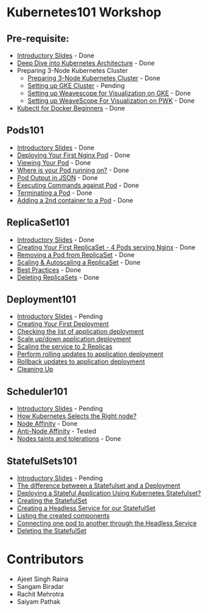 # Kubernetes101 Workshop 

## Pre-requisite:

- [Introductory Slides](./Kubernetes_Intro_slides-1/Kubernetes_Intro_slides-1.html) - Done
- [Deep Dive into Kubernetes Architecture](./Kubernetes_Architecture.md) - Done 
- Preparing 3-Node Kubernetes Cluster
  - [Preparing 3-Node Kubernetes Cluster](./kube101.md) - Done
  - [Setting up GKE Cluster]() - Pending
  - [Setting up Weavescope for Visualization on GKE](./weave.md) - Done
  - [Setting up WeaveScope For Visualization on PWK](./weave-pwk.md) - Done
- [Kubectl for Docker Beginners](./kubectl-for-docker.md) - Done

## Pods101

 - [Introductory Slides](./Pods101_slides/Pods101.html) - Done
 - [Deploying Your First Nginx Pod](./pods101/deploy-your-first-nginx-pod.md) - Done
 - [Viewing Your Pod](./pods101/deploy-your-first-nginx-pod.md#viewing-your-pods) - Done
 - [Where is your Pod running on?](./pods101/deploy-your-first-nginx-pod.md#which-node-is-this-pod-running-on) - Done
 - [Pod Output in JSON](./pods101/deploy-your-first-nginx-pod.md#output-in-json) - Done
 - [Executing Commands against Pod](./pods101/deploy-your-first-nginx-pod.md#executing-commands-against-pods) - Done
 - [Terminating a Pod](./pods101/deploy-your-first-nginx-pod.md#deleting-the-pod) - Done
 - [Adding a 2nd container to a Pod](./pods101/deploy-your-first-nginx-pod.md#ading-a-2nd-container-to-a-pod) - Done

 

## ReplicaSet101

 - [Introductory Slides](./SlidesReplicaSet101/ReplicaSet101.html) - Done
 - [Creating Your First ReplicaSet - 4 Pods serving Nginx](./replicaset101/README.md#creating-your-first-replicaset) - Done
 - [Removing a Pod from ReplicaSet](./replicaset101/README.md#removing-a-pod-from-a-replicaset) - Done
 - [Scaling & Autoscaling a ReplicaSet](./replicaset101/README.md#scaling-and-autoscaling-replicasets) - Done
 - [Best Practices](./replicaset101/README.md#best-practices) - Done
 - [Deleting ReplicaSets](./replicaset101/README.md#deleting-replicaset) - Done
 
## Deployment101
 
 - [Introductory Slides]() - Pending
 - [Creating Your First Deployment](./Deployment101/readme.md#creating-your-first-deployment)
 - [Checking the list of application deployment](./Deployment101/readme.md#checking-the-list-of-application-deployment)
 - [Scale up/down application deployment](.s/workshop/Deployment101/readme.md#step-2-scale-updown-application-deployment)
 - [Scaling the service to 2 Replicas](./Deployment101/readme.md#scaling-the-service-to-2-replicas)
 - [Perform rolling updates to application deployment](.p/Deployment101/readme.md#step-3-perform-rolling-updates-to-application-deployment) 
 - [Rollback updates to application deployment](./Deployment101/readme.md#step-4-rollback-updates-to-application-deployment)
- [Cleaning Up](./Deployment101/readme.md#step-5-cleanup)


## Scheduler101

 - [Introductory Slides]() - Pending
 - [How Kubernetes Selects the Right node?](./Scheduler101/readme.md)
 - [Node Affinity](./Scheduler101/node_affinity.md) - Done
 - [Anti-Node Affinity](./Scheduler101/Anti-Node-Affinity.md) - Tested
 - [Nodes taints and tolerations](./Scheduler101/Nodes_taints_and%20_tolerations.md) - Done
 
## StatefulSets101
 
 - [Introductory Slides]() - Pending
 - [The difference between a Statefulset and a Deployment](./StatefulSets101/readme.md#what-is-statefulset-and-how-is-it-different-from-deployment)
 - [Deploying a Stateful Application Using Kubernetes Statefulset?](./StatefulSets101/readme.md#deploying-a-stateful-application-using-kubernetes-statefulset)
 - [Creating the StatefulSet](./StatefulSets101/readme.md#creating-the-statefulset)
 - [Creating a Headless Service for our StatefulSet](./StatefulSets101/readme.md#creating-a-headless-service-for-our-statefulset)
 - [Listing the created components](./StatefulSets101/readme.md#listing-the-created-components)
 - [Connecting one pod to another through the Headless Service](./StatefulSets101/readme.md#connecting-one-pod-to-another-through-the-headless-service)
 - [Deleting the StatefulSet](./StatefulSets101/readme.md#deleting-the-statefulset)

# Contributors

- Ajeet Singh Raina
- Sangam Biradar
- Rachit Mehrotra
- Saiyam Pathak
